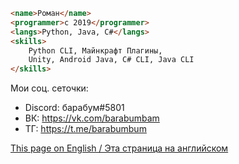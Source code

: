 ```html
<name>Роман</name>
<programmer>с 2019</programmer>
<langs>Python, Java, C#</langs>
<skills>
    Python CLI, Майнкрафт Плагины,
    Unity, Android Java, C# CLI, Java CLI
</skills>
```

Мои соц. сеточки:
- Discord: барабум#5801
- ВК: https://vk.com/barabumbam
- ТГ: https://t.me/barabumbum

[This page on English / Эта страница на английском](https://github.com/barabum0/barabum0/blob/main/README.md)
